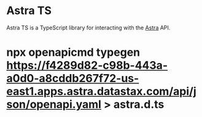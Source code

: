 # Astra TS

Astra TS is a TypeScript library for interacting with the [Astra](https://astra.datastax.com/) API.

# npx openapicmd typegen https://f4289d82-c98b-443a-a0d0-a8cddb267f72-us-east1.apps.astra.datastax.com/api/json/openapi.yaml > astra.d.ts